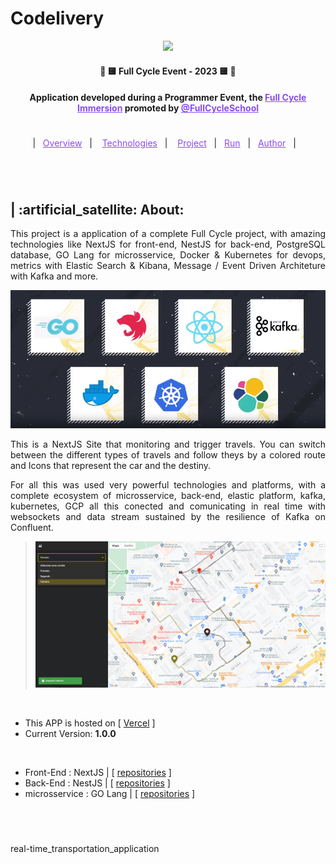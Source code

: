 # Codelivery

<p align="center"> 
  <a href="https://fullcycle.com.br/" target="_blank">
    <img width="auto" src="https://www.datocms-assets.com/75941/1667506422-technology-vercel-dark-02-cms-view-2.png?fit=crop&fm=webp&h=490&w=734"/>
  </a> 
</p>

<h4 align="center" > 🚀 🟨 Full Cycle Event - 2023 🟨 🚀 </h4>

<h4 align="center">
  Application developed during a Programmer Event, the <a style="color: #8a4af3;" href="https://github.com/search?q=imers%C3%A3o%20full%20cycle&type=repositories" target="_blank">Full Cycle Immersion</a> promoted by <a style="color: #8a4af3;" href="https://fullcycle.com.br/" target="_blank">@FullCycleSchool</a>
</h4>

#

<p align="center">
  |&nbsp;&nbsp;
  <a style="color: #8a4af3;" href="#project">Overview</a>&nbsp;&nbsp;&nbsp;|&nbsp;&nbsp;&nbsp;
  <a style="color: #8a4af3;" href="#techs">Technologies</a>&nbsp;&nbsp;&nbsp;|&nbsp;&nbsp;&nbsp;
  <a style="color: #8a4af3;" href="#app">Project</a>&nbsp;&nbsp;&nbsp;|&nbsp;&nbsp;
  <a style="color: #8a4af3;" href="#run-project">Run</a>&nbsp;&nbsp;&nbsp;|&nbsp;&nbsp;
  <a style="color: #8a4af3;" href="#author">Author</a>&nbsp;&nbsp;&nbsp;|&nbsp;&nbsp;&nbsp;
</p>

#

<br>

<p id="project"/>

<h2>  | :artificial_satellite: About:  </h2>

<p align="justify">
  This project is a application of a complete Full Cycle project, with amazing technologies like NextJS for front-end, NestJS for back-end, PostgreSQL database, GO Lang for microsservice, Docker & Kubernetes for devops, metrics with Elastic Search & Kibana, Message / Event Driven Architeture with Kafka and more.
</p>

<img src="https://github.com/Samuel-Ricardo/travel_simulator/raw/main/readme_files/techs.png"/> 

<p align="justify">
    This is a NextJS Site that monitoring and trigger travels. You can switch between the different types of travels and follow theys by a colored route and Icons that represent the car and the destiny.
</p>

<p align="justify">
   For all this was used very powerful technologies and platforms, with a complete ecosystem of microsservice, back-end, elastic platform, kafka, kubernetes, GCP all this conected and comunicating in real time with websockets and data stream sustained by the resilience of Kafka on Confluent.
</p>

> <a href="https://samuel-ricardo.github.io/"> <img src="https://github.com/Samuel-Ricardo/travel_simulator/raw/main/readme_files/app_preview.png"> </a>

  <br>
  
- This APP is hosted on [ [Vercel]("https://codelivery-site-git-main-samuel-ricardo.vercel.app/") ]
- Current Version: <b> 1.0.0 </b>

<br/>

- Front-End     : NextJS   | [ [repositories](https://github.com/Samuel-Ricardo/codelivery-site)  ] 
- Back-End      : NestJS   | [ [repositories](https://github.com/Samuel-Ricardo/codelivery_api)  ]
- microsservice : GO Lang  | [ [repositories](https://github.com/Samuel-Ricardo/travel_simulator/tree/main)  ]

#

<br>

real-time_transportation_application
